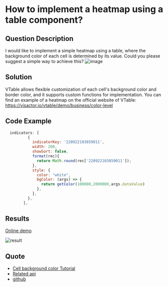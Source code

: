 # How to implement a heatmap using a table component?

## Question Description

I would like to implement a simple heatmap using a table, where the background color of each cell is determined by its value. Could you please suggest a simple way to achieve this?
![image](/vtable/faq/17-0.png)

## Solution

VTable allows flexible customization of each cell's background color and border color, and it supports custom functions for implementation.
You can find an example of a heatmap on the official website of VTable: https://visactor.io/vtable/demo/business/color-level

## Code Example

```javascript
  indicators: [
          {
            indicatorKey: '220922103859011',
            width: 200,
            showSort: false,
            format(rec){
              return Math.round(rec['220922103859011']);
            },
            style: {
              color: "white",
              bgColor: (args) => {
                return getColor(100000,2000000,args.dataValue)
              },
            },
          },
        ],
```

## Results

[Online demo]()

![result](/vtable/faq/17-1.png)

## Quote

- [Cell background color Tutorial](https://visactor.io/vtable/guide/theme_and_style/style)
- [Related api](https://visactor.io/vtable/option/PivotTable-indicators-text#style.bgColor)
- [github](https://github.com/VisActor/VTable)
